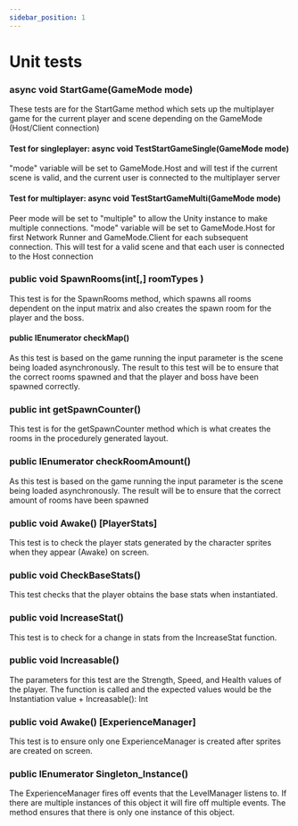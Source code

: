 ```yaml
---
sidebar_position: 1
---
```

# Unit tests
### async void StartGame(GameMode mode)
These tests are for the StartGame method which sets up the multiplayer game for the current player and scene depending on the GameMode (Host/Client connection)

#### Test for singleplayer: async void TestStartGameSingle(GameMode mode)

"mode" variable will be set to GameMode.Host and will test if the current scene is valid, and the current user is connected to the multiplayer server


#### Test for multiplayer: async void TestStartGameMulti(GameMode mode)

Peer mode will be set to "multiple" to allow the Unity instance to make multiple connections. "mode" variable will be set to GameMode.Host for first Network Runner and GameMode.Client for each subsequent connection. This will test for a valid scene and that each user is connected to the Host connection

### public void SpawnRooms(int[,] roomTypes )
This test is for the SpawnRooms method, which spawns all rooms dependent on the input matrix and also creates the spawn room for the player and the boss. 
#### public IEnumerator checkMap()
As this test is based on the game running the input parameter is the scene being loaded asynchronously. The result to this test will be to ensure  that the correct rooms spawned and that the player and boss have been spawned correctly. 

### public int getSpawnCounter()
This test is for the getSpawnCounter method which is what creates the rooms in the procedurely generated layout.
### public IEnumerator checkRoomAmount()
As this test is based on the game running the input parameter is the scene being loaded asynchronously. The result will be to ensure that the correct amount of rooms have been spawned

### public void Awake() [PlayerStats]	
This test is to check the player stats generated by the character sprites when they appear (Awake) on screen.
### public void CheckBaseStats()	
This test checks that the player obtains the base stats when instantiated.

### public void IncreaseStat()	
This test is to check for a change in stats from the IncreaseStat function.
### public void Increasable()	
The parameters for this test are the Strength, Speed, and Health values of the player. The function is called and the expected values would be the Instantiation value + Increasable(): Int

### public void Awake() [ExperienceManager]	
This test is to ensure only one ExperienceManager is created after sprites are created on screen.
### public IEnumerator Singleton_Instance()	
The ExperienceManager fires off events that the LevelManager listens to. If there are multiple instances of this object it will fire off multiple events. The method ensures that there is only one instance of this object.
